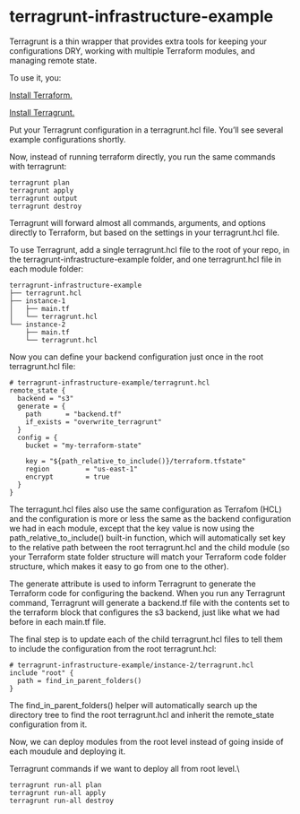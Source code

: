 # terragrunt-infrastructure-example

Terragrunt is a thin wrapper that provides extra tools for keeping your configurations DRY, working with multiple Terraform modules, and managing remote state.

To use it, you:

[Install Terraform.](https://learn.hashicorp.com/tutorials/terraform/install-cli)

[Install Terragrunt.](https://terragrunt.gruntwork.io/docs/getting-started/install/)

Put your Terragrunt configuration in a terragrunt.hcl file. You’ll see several example configurations shortly.

Now, instead of running terraform directly, you run the same commands with terragrunt:

```
terragrunt plan
terragrunt apply
terragrunt output
terragrunt destroy
```

Terragrunt will forward almost all commands, arguments, and options directly to Terraform, but based on the settings in your terragrunt.hcl file.

To use Terragrunt, add a single terragrunt.hcl file to the root of your repo, in the terragrunt-infrastructure-example folder, and one terragrunt.hcl file in each module folder:

```
terragrunt-infrastructure-example
├── terragrunt.hcl
├── instance-1
│   ├── main.tf
│   └── terragrunt.hcl
└── instance-2
    ├── main.tf
    └── terragrunt.hcl
```

Now you can define your backend configuration just once in the root terragrunt.hcl file:
```
# terragrunt-infrastructure-example/terragrunt.hcl
remote_state {
  backend = "s3"
  generate = {
    path      = "backend.tf"
    if_exists = "overwrite_terragrunt"
  }
  config = {
    bucket = "my-terraform-state"

    key = "${path_relative_to_include()}/terraform.tfstate"
    region         = "us-east-1"
    encrypt        = true
  }
}
```

The terragunt.hcl files also use the same configuration as Terrafom (HCL) and the configuration is more or less the same as the backend configuration we had in each module, except that the key value is now using the path_relative_to_include() built-in function, which will automatically set key to the relative path between the root terragrunt.hcl and the child module (so your Terraform state folder structure will match your Terraform code folder structure, which makes it easy to go from one to the other).

The generate attribute is used to inform Terragrunt to generate the Terraform code for configuring the backend. When you run any Terragrunt command, Terragrunt will generate a backend.tf file with the contents set to the terraform block that configures the s3 backend, just like what we had before in each main.tf file.

The final step is to update each of the child terragrunt.hcl files to tell them to include the configuration from the root terragrunt.hcl:
```
# terragrunt-infrastructure-example/instance-2/terragrunt.hcl
include "root" {
  path = find_in_parent_folders()
}
```
The find_in_parent_folders() helper will automatically search up the directory tree to find the root terragrunt.hcl and inherit the remote_state configuration from it.

Now, we can deploy modules from the root level instead of going inside of each moudule and deploying it.

Terragrunt commands if we want to deploy all from root level.\
```
terragrunt run-all plan
terragrunt run-all apply
terragrunt run-all destroy
```